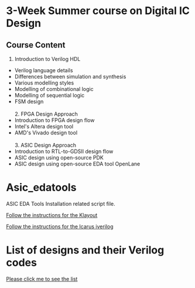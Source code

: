 # 3-Week Summer course on Digital IC Design

## Course Content
1. Introduction to Verilog HDL<br>
- Verilog language details<br>
- Differences between simulation and synthesis<br>
- Various modelling styles<br>
- Modelling of combinational logic<br>
- Modelling of sequential logic<br>
- FSM design<br>
<br>2. FPGA Design Approach<br>
- Introduction to FPGA design flow<br>
- Intel's Altera design tool<br>
- AMD's Vivado design tool<br>
<br>3. ASIC Design Approach<br>
- Introduction to RTL-to-GDSII design flow<br>
- ASIC design using open-source PDK<br>
- ASIC design using open-source EDA tool OpenLane<br>


# Asic_edatools
ASIC EDA Tools Installation related script file.

[Follow the instructions for the Klayout](https://github.com/dicdesign/asic_edatools/blob/main/klayout.md)

[Follow the instructions for the Icarus iverilog](https://github.com/steveicarus/iverilog)

# List of designs and their Verilog codes

[Please click me to see the list](https://github.com/dicdesign/asic_edatools/blob/main/list_verilogCodes.md)

